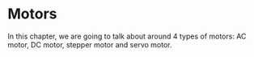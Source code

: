 # Motors

In this chapter, we are going to talk about around 4 types of motors: AC motor, DC motor, stepper motor and servo motor.